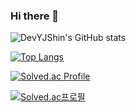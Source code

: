 ### Hi there 👋




![DevYJShin's GitHub stats](https://github-readme-stats.vercel.app/api?username=DevYJShin)


[![Top Langs](https://github-readme-stats.vercel.app/api/top-langs/?username=DevYJShin&layout=compact&langs_count=8)](https://github.com/DevYJShin/README.md)


[![Solved.ac Profile](http://mazassumnida.wtf/api/v2/generate_badge?boj=dev_yjshin)](https://solved.ac/dev_yjshin)


[![Solved.ac프로필](http://mazassumnida.wtf/api/v2/generate_badge?boj=dev_yjshin)](https://solved.ac/dev_yjshin)
